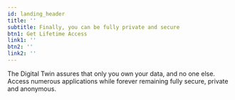 ```yaml
---
id: landing_header
title: ''
subtitle: Finally, you can be fully private and secure
btn1: Get Lifetime Access
link1: '' 
btn2: ''
link2: ''
---
```

The Digital Twin assures that only you own your data, and no one else. Access numerous applications while forever remaining fully secure, private and anonymous.
